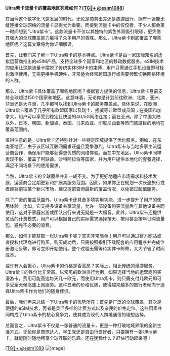 **Ultra紫卡流量卡的覆盖地区究竟如何？[[TG💪+ @esim1088](https://t.me/s/esim1088)]**

在当今这个数字化飞速发展的时代，无论是商务出差还是旅游出行，拥有一张能无缝连接全球网络的流量卡显得尤为重要。而提到流量卡中的佼佼者，不少人都会第一时间想到“Ultra紫卡”。这款流量卡不仅以其独特的紫色外观吸引眼球，更凭借其强大的全球覆盖能力赢得了众多用户的青睐。那么，Ultra紫卡到底覆盖了哪些地区呢？这篇文章将为你详细解读。

首先，让我们来了解一下Ultra紫卡的基本特点。Ultra紫卡是由一家国际知名的虚拟运营商推出的eSIM产品，支持全球多个国家和地区的移动数据服务。eSIM技术的应用让这款流量卡摆脱了传统实体SIM卡的束缚，用户只需通过手机设置即可轻松激活使用，无需更换手机硬件，非常适合经常跨国旅行或需要频繁切换网络环境的人群。

那么，Ultra紫卡具体覆盖了哪些地区呢？根据官方提供的信息，Ultra紫卡目前支持全球超过150个国家和地区。这意味着，无论你是计划前往欧洲、北美、亚洲、非洲还是大洋洲，几乎都可以找到Ultra紫卡的服务覆盖点。具体来说，在欧洲，Ultra紫卡覆盖了几乎所有欧盟国家以及瑞士、挪威等非欧盟成员国；在美国和加拿大，用户可以享受到稳定且快速的4G/5G网络连接；而在亚洲，除了中国大陆以外，日本、韩国、新加坡、泰国、马来西亚、印度尼西亚等热门旅游目的地均在覆盖范围内。

值得注意的是，Ultra紫卡还特别针对一些特定区域提供了优化服务。例如，在东南亚地区，由于该区域互联网需求旺盛且竞争激烈，Ultra紫卡与当地多家主流运营商合作，确保用户能够获得更优质的网络体验。而在中东地区，Ultra紫卡同样表现不俗，覆盖了阿联酋、沙特阿拉伯等国家，并为用户提供本地化的套餐选择，满足不同场景下的使用需求。

当然，Ultra紫卡的全球覆盖并非一成不变。为了更好地适应市场需求和技术发展，运营商会定期更新和扩展其服务范围。因此，如果你正在规划一次长途旅行或者即将前往某个新兴市场，建议提前查询最新的覆盖情况，以免错过超值服务。

除了广袤的覆盖范围外，Ultra紫卡还具备多项实用功能，进一步提升了用户的使用体验。比如，它支持多设备共享流量，允许一部设备购买流量后与其他设备共同使用，这对于家庭出游或团队出行来说无疑是一大福音。此外，Ultra紫卡还提供灵活的计费模式，用户可以根据自己的实际需求选择按天、按月甚至按年订购流量包，避免不必要的浪费。

那么，如何才能获取一张Ultra紫卡呢？其实非常简单！用户可以通过官方网站或者授权代理商进行购买。购买成功后，只需按照指引下载配套的应用程序并完成注册激活步骤，即可立即开始使用。整个过程无需等待实体卡邮寄，大大节省了时间成本。

或许有人会担心，Ultra紫卡的价格是否高昂？实际上，相比传统的漫游服务，Ultra紫卡的性价比非常高。以常见的欧洲旅行为例，如果选择当地的运营商购买漫游卡，费用可能高达每天几十欧元，而使用Ultra紫卡，则只需支付几欧元即可享受全天候高速上网服务。这种显著的价格优势，使得越来越多的旅行者倾向于选择Ultra紫卡作为他们的随身伴侣。

最后，我们再来总结一下Ultra紫卡的优势所在：首先是广泛的全球覆盖，其次是便捷的eSIM技术，再者是灵活多样的计费方式以及亲民的价格定位。这些因素共同构成了Ultra紫卡的核心竞争力，使其成为现代人跨境通信的理想选择。

总而言之，Ultra紫卡不仅是一张普通的流量卡，更是一种打破地域界限的全新生活方式。无论你是商旅达人、学生党还是自由行爱好者，只要拥有一张Ultra紫卡，就能随时随地畅享全球互联的乐趣。还在犹豫什么？赶快行动起来吧！

[[TG💪+ @esim1088](https://t.me/s/esim1088) ![Image](https://i.postimg.cc/4NQfJmqS/Snipaste-2025-05-13-00-14-12.png)]